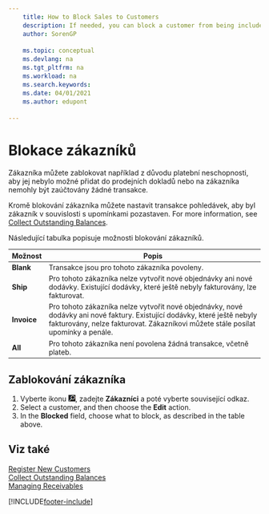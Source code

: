 ```yaml
---
    title: How to Block Sales to Customers
    description: If needed, you can block a customer from being included on sales documents and other sales transactions.
    author: SorenGP

    ms.topic: conceptual
    ms.devlang: na
    ms.tgt_pltfrm: na
    ms.workload: na
    ms.search.keywords:
    ms.date: 04/01/2021
    ms.author: edupont

---
```

# Blokace zákazníků
Zákazníka můžete zablokovat například z důvodu platební neschopnosti, aby jej nebylo možné přidat do prodejních dokladů nebo na zákazníka nemohly být zaúčtovány žádné transakce.

Kromě blokování zákazníka můžete nastavit transakce pohledávek, aby byl zákazník v souvislosti s upomínkami pozastaven. For more information, see [Collect Outstanding Balances](receivables-collect-outstanding-balances.md).

Následující tabulka popisuje možnosti blokování zákazníků.

| Možnost | Popis |
|--------------------|------------|  
| **Blank** | Transakce jsou pro tohoto zákazníka povoleny. |
| **Ship** | Pro tohoto zákazníka nelze vytvořit nové objednávky ani nové dodávky. Existující dodávky, které ještě nebyly fakturovány, lze fakturovat. |
| **Invoice** | Pro tohoto zákazníka nelze vytvořit nové objednávky, nové dodávky ani nové faktury. Existující dodávky, které ještě nebyly fakturovány, nelze fakturovat. Zákazníkovi můžete stále posílat upomínky a penále. |
| **All** | Pro tohoto zákazníka není povolena žádná transakce, včetně plateb. |

## Zablokování zákazníka
1. Vyberte ikonu ![Žárovky, která otevře funkci Řekněte mi](media/ui-search/search_small.png "Řekněte mi, co chcete dělat"), zadejte **Zákazníci** a poté vyberte související odkaz.
2. Select a customer, and then choose the **Edit** action.
3. In the **Blocked** field, choose what to block, as described in the table above.

## Viz také
[Register New Customers](sales-how-register-new-customers.md)  
[Collect Outstanding Balances](receivables-collect-outstanding-balances.md)  
[Managing Receivables](receivables-manage-receivables.md)


[!INCLUDE[footer-include](includes/footer-banner.md)]